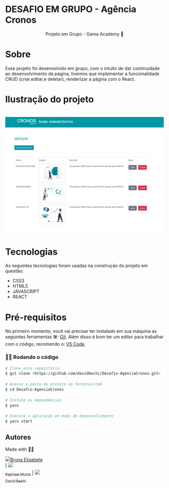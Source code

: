 # DESAFIO EM GRUPO - Agência Cronos

<p align="center">Projeto em Grupo - Gama Academy 👊 </p>


# Sobre 
 
  <p>Esse projeto foi desenvolvido em grupo, com o intuito de dar continuidade ao desenvolvimento da página, tivemos que implementar a funcionalidade CRUD (criar,editar,e deletar), renderizar a página com o React.</p>


# Ilustração do projeto
   <h1 align="center"></h1>
  
   <img src="imagens/projetoilus.jpg"/>
   
 # Tecnologias
  
  As seguintes tecnologias foram usadas na construção do projeto em questão:
     
  - CSS3 
  - HTML5 
  - JAVASCRIPT
  - REACT


# Pré-requisitos

No primeiro momento, você vai precisar ter instalado em sua máquina as seguintes ferramentas 🛠: 
<a href="https://git-scm.com">Git</a>.
 Além disso é bom ter um editor para trabalhar com o código, recomendo o: <a href="https://code.visualstudio.com/">VS Code</a>.


### 👨‍💻 Rodando o código

 ```bash
 # Clone este repositório
 $ git clone <https://github.com/davidbechi/Desafio-AgenciaCronos.git>

 # Acesse a pasta do projeto no terminal/cmd
 $ cd Desafio-AgenciaCronos

 # Instale as dependências
 $ yarn 

 # Execute a aplicação em modo de desenvolvimento
 $ yarn start
 ```


## Autores

Made with 👨‍💻 

[<img src="https://avatars.githubusercontent.com/u/62619506?v=4" width=115>Bruna Elisabete<br><sub></sub>](https://github.com/BrunaDuarte-3321) |  [<img src="https://avatars.githubusercontent.com/u/13066239?v=4" width=115><br><sub>Raphael Muniz</sub>](https://github.com/raphaelsmuniz) |  [<img src="https://avatars.githubusercontent.com/u/52297085?v=4" width=115><br><sub>David Bechi</sub>](https://github.com/davidbechi) 

